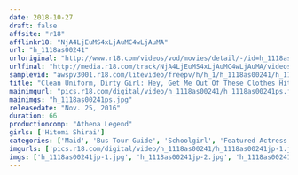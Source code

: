 ```yaml
---
date: 2018-10-27
draft: false
affsite: "r18"
afflinkr18: "NjA4LjEuMS4xLjAuMC4wLjAuMA"
url: "h_1118as00241"
urloriginal: "http://www.r18.com/videos/vod/movies/detail/-/id=h_1118as00241"
urlfinal: "http://media.r18.com/track/NjA4LjEuMS4xLjAuMC4wLjAuMA/videos/vod/movies/detail/-/id=h_1118as00241"
samplevid: "awspv3001.r18.com/litevideo/freepv/h/h_1/h_1118as00241/h_1118as00241_dmb_s.mp4"
title: "Clean Uniform, Dirty Girl: Hey, Get Me Out Of These Clothes Hitomi Shirai"
mainimgurl: "pics.r18.com/digital/video/h_1118as00241/h_1118as00241ps.jpg"
mainimgs: "h_1118as00241ps.jpg"
releasedate: "Nov. 25, 2016"
duration: 66
productioncomp: "Athena Legend"
girls: ['Hitomi Shirai']
categories: ['Maid', 'Bus Tour Guide', 'Schoolgirl', 'Featured Actress', 'Cosplay']
imgurls: ['pics.r18.com/digital/video/h_1118as00241/h_1118as00241jp-1.jpg', 'pics.r18.com/digital/video/h_1118as00241/h_1118as00241jp-2.jpg', 'pics.r18.com/digital/video/h_1118as00241/h_1118as00241jp-3.jpg', 'pics.r18.com/digital/video/h_1118as00241/h_1118as00241jp-4.jpg', 'pics.r18.com/digital/video/h_1118as00241/h_1118as00241jp-5.jpg', 'pics.r18.com/digital/video/h_1118as00241/h_1118as00241jp-6.jpg', 'pics.r18.com/digital/video/h_1118as00241/h_1118as00241jp-7.jpg', 'pics.r18.com/digital/video/h_1118as00241/h_1118as00241jp-8.jpg', 'pics.r18.com/digital/video/h_1118as00241/h_1118as00241jp-9.jpg', 'pics.r18.com/digital/video/h_1118as00241/h_1118as00241jp-10.jpg', 'pics.r18.com/digital/video/h_1118as00241/h_1118as00241jp-11.jpg', 'pics.r18.com/digital/video/h_1118as00241/h_1118as00241jp-12.jpg', 'pics.r18.com/digital/video/h_1118as00241/h_1118as00241jp-13.jpg', 'pics.r18.com/digital/video/h_1118as00241/h_1118as00241jp-14.jpg', 'pics.r18.com/digital/video/h_1118as00241/h_1118as00241jp-15.jpg', 'pics.r18.com/digital/video/h_1118as00241/h_1118as00241jp-16.jpg', 'pics.r18.com/digital/video/h_1118as00241/h_1118as00241jp-17.jpg', 'pics.r18.com/digital/video/h_1118as00241/h_1118as00241jp-18.jpg', 'pics.r18.com/digital/video/h_1118as00241/h_1118as00241jp-19.jpg', 'pics.r18.com/digital/video/h_1118as00241/h_1118as00241jp-20.jpg']
imgs: ['h_1118as00241jp-1.jpg', 'h_1118as00241jp-2.jpg', 'h_1118as00241jp-3.jpg', 'h_1118as00241jp-4.jpg', 'h_1118as00241jp-5.jpg', 'h_1118as00241jp-6.jpg', 'h_1118as00241jp-7.jpg', 'h_1118as00241jp-8.jpg', 'h_1118as00241jp-9.jpg', 'h_1118as00241jp-10.jpg', 'h_1118as00241jp-11.jpg', 'h_1118as00241jp-12.jpg', 'h_1118as00241jp-13.jpg', 'h_1118as00241jp-14.jpg', 'h_1118as00241jp-15.jpg', 'h_1118as00241jp-16.jpg', 'h_1118as00241jp-17.jpg', 'h_1118as00241jp-18.jpg', 'h_1118as00241jp-19.jpg', 'h_1118as00241jp-20.jpg']
---
```


